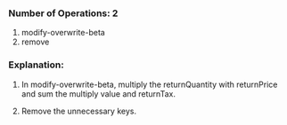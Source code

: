 ### Number of Operations: 2

1. modify-overwrite-beta
2. remove

### Explanation:

1. In modify-overwrite-beta, multiply the returnQuantity with returnPrice and sum the multiply value and returnTax.

2. Remove the unnecessary keys.